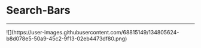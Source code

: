 # Search-Bars
<hr>
![](https://user-images.githubusercontent.com/68815149/134805624-b8d078e5-50a9-45c2-9f13-02eb4473df80.png)

